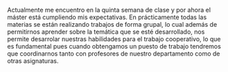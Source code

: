 Actualmente me encuentro en la quinta semana de clase y por ahora el máster está cumpliendo mis expectativas. En prácticamente todas las materias se están realizando trabajos de forma grupal, lo cual además de permitirnos aprender sobre la temática que se esté desarrollado, nos permite desarrolar nuestras habilidades para el trabajo cooperativo, lo que es fundamental pues cuando obtengamos un puesto de trabajo tendremos que coordinarnos tanto con profesores de nuestro departamento como de otras asignaturas.